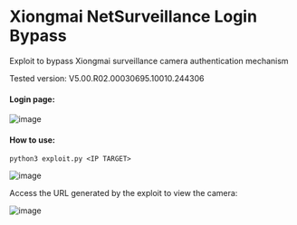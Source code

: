 # Xiongmai NetSurveillance Login Bypass

Exploit to bypass Xiongmai surveillance camera authentication mechanism

Tested version: V5.00.R02.00030695.10010.244306


#### Login page:

![image](https://github.com/d3fudd/NetSurveillance-Login-Bypass/assets/76706456/eb7e43bf-fa68-4e8d-ad0b-39b5ca12a10f)

#### How to use:
```
python3 exploit.py <IP TARGET>
```
![image](https://github.com/d3fudd/NetSurveillance-Login-Bypass/assets/76706456/a5317ca8-cbed-4d40-b065-21bc561c5cda)

Access the URL generated by the exploit to view the camera:

![image](https://github.com/d3fudd/NetSurveillance-Login-Bypass/assets/76706456/a5f0bfc4-968e-4b76-8214-a2b653d68295)
